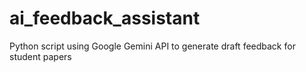 # ai_feedback_assistant
Python script using Google Gemini API to generate draft feedback for student papers
